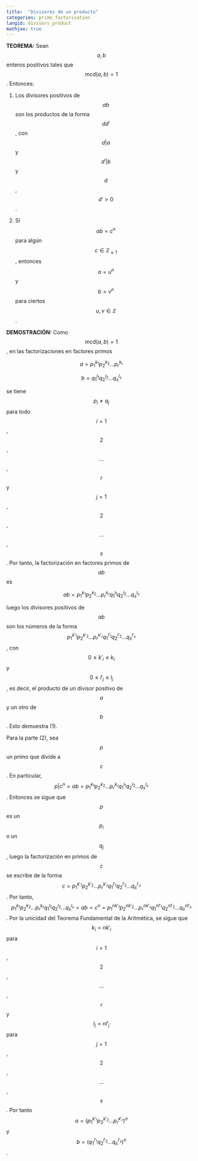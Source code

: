 ```yaml
---
title:  "Divisores de un producto"
categories: prime_factorisation
langid: divisors_product
mathjax: true
---
```


<b>TEOREMA:</b> Sean $$a,b$$ enteros positivos tales que $$\text{mcd}(a,b)=1$$. Entonces:

1. Los divisores positivos de $$ab$$ son los productos de la forma $$dd'$$, con $$d\vert a$$ y $$d'\vert b$$ y $$d$$, $$d'>0$$.

2. Si $$ab=c^n$$ para algún $$c\in\mathbb{Z}_{\ge1}$$, entonces $$a=u^n$$ y $$b=v^n$$ para ciertos $$u,v\in\mathbb{Z}$$.

<b>DEMOSTRACIÓN:</b>  Como $$\text{mcd}(a,b)=1$$, en las factorizaciones en factores primos

$$a=p_1^{k_1}p_2^{k_2}\dots p_r^{k_r}$$

$$b=q_1^{l_1}q_2^{l_2}\dots q_s^{l_s}$$

se tiene $$p_i\ne q_j$$ para todo $$i=1$$, $$2$$, $$\dots$$, $$r$$ y $$j=1$$, $$2$$, $$\dots$$, $$s$$. Por tanto, la factorización en factores primos de $$ab$$ es 

$$ab=p_1^{k_1}p_2^{k_2}\dots p_r^{k_r}q_1^{l_1}q_2^{l_2}\dots q_s^{l_s}$$ 

luego los divisores positivos de $$ab$$ son los números de la forma $$p_1^{k'_1}p_2^{k'_2}\dots p_r^{k'_r}q_1^{l'_1}q_2^{l'_2}\dots q_s^{l'_s}$$, con $$0\le
k'_i\le k_i$$ y $$0\le l'_j\le l_j$$, es decir, el producto de un divisor positivo de $$a$$ y un otro de $$b$$. Esto demuestra (1).

Para la parte (2), sea $$p$$ un primo que divide a $$c$$. En particular, $$p\vert c^n=ab=p_1^{k_1}p_2^{k_2}\dots p_r^{k_r}q_1^{l_1}q_2^{l_2}\dots q_s^{l_s}$$. Entonces se sigue que $$p$$ es un $$p_i$$ o un $$q_j$$, luego la factorización en primos de $$c$$ se escribe de la forma $$c=p_1^{k'_1}p_2^{k'_2}\dots p_r^{k'_r}q_1^{l'_1}q_2^{l'_2}\dots q_s^{l'_s}$$. Por tanto, $$p_1^{k_1}p_2^{k_2}\dots p_r^{k_r}q_1^{l_1}q_2^{l_2}\dots q_s^{l_s}=ab=c^n= p_1^{nk'_1}p_2^{nk'_2}\dots p_r^{nk'_r}q_1^{nl'_1}q_2^{nl'_2}\dots q_s^{nl'_s}$$. Por la unicidad del Teorema Fundamental de la Aritmética, se sigue que $$k_i=nk'_i$$ para $$i=1$$, $$2$$, $$\dots$$, $$r$$ y $$l_j=nl'_j$$ para $$j=1$$, $$2$$, $$\dots$$, $$s$$. Por tanto $$a=(p_1^{k'_1}p_2^{k'_2}\dots p_r^{k'_r})^n$$ y $$b=(q_1^{l'_1}q_2^{l'_2}\dots q_s^{l'_s})^n$$.